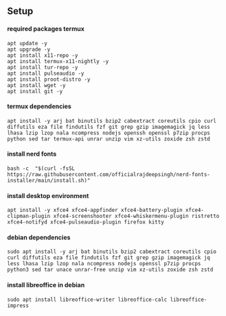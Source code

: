 ## Setup

#### required packages termux

```
apt update -y
apt upgrade -y
apt install x11-repo -y
apt install termux-x11-nightly -y
apt install tur-repo -y
apt install pulseaudio -y
apt install proot-distro -y
apt install wget -y
apt install git -y

```

#### termux dependencies

```
apt install -y arj bat binutils bzip2 cabextract coreutils cpio curl diffutils eza file findutils fzf git grep gzip imagemagick jq less lhasa lzip lzop nala ncompress nodejs openssh openssl p7zip procps python sed tar termux-api unrar unzip vim xz-utils zoxide zsh zstd

```


#### install nerd fonts

```
bash -c  "$(curl -fsSL https://raw.githubusercontent.com/officialrajdeepsingh/nerd-fonts-installer/main/install.sh)"

```

#### install desktop environment

```
apt install -y xfce4 xfce4-appfinder xfce4-battery-plugin xfce4-clipman-plugin xfce4-screenshooter xfce4-whiskermenu-plugin ristretto xfce4-notifyd xfce4-pulseaudio-plugin firefox kitty

```


#### debian dependencies

```
sudo apt install -y arj bat binutils bzip2 cabextract coreutils cpio curl diffutils eza file findutils fzf git grep gzip imagemagick jq less lhasa lzip lzop nala ncompress nodejs openssl p7zip procps python3 sed tar unace unrar-free unzip vim xz-utils zoxide zsh zstd

```
#### install libreoffice in debian

```
sudo apt install libreoffice-writer libreoffice-calc libreoffice-impress

```